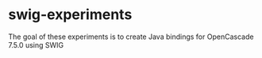 # swig-experiments

The goal of these experiments is to create Java bindings for OpenCascade 7.5.0 using SWIG
